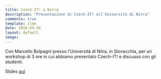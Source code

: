 ```yaml
---
title: Czech-IT! a Nitra
description: "Presentazione di Czech-IT! all'Università di Nitra"
comments: true
template: item
date: 2018-04-26
layout: default
image: 
---
```


Con Marcello Bolpagni presso l'Università di Nitra, in Slovacchia, per un workshop di 3 ore in cui abbiamo presentato Czech-IT! e discusso con gli studenti.

Slides [qui](http://marcopetolicchio.com/research/2018_04_26-nitra.html)
